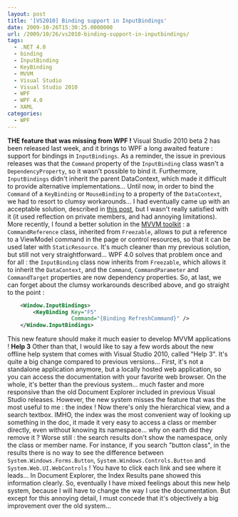```yaml
---
layout: post
title: '[VS2010] Binding support in InputBindings'
date: 2009-10-26T15:30:25.0000000
url: /2009/10/26/vs2010-binding-support-in-inputbindings/
tags:
  - .NET 4.0
  - binding
  - InputBinding
  - KeyBinding
  - MVVM
  - Visual Studio
  - Visual Studio 2010
  - WPF
  - WPF 4.0
  - XAML
categories:
  - WPF
---
```


**THE feature that was missing from WPF !**  Visual Studio 2010 beta 2 has been released last week, and it brings to WPF a long awaited feature : support for bindings in `InputBindings`.  As a reminder, the issue in previous releases was that the `Command` property of the `InputBinding` class wasn't a `DependencyProperty`, so it wasn't possible to bind it. Furthermore, `InputBindings` didn't inherit the parent DataContext, which made it difficult to provide alternative implementations...  Until now, in order to bind the `Command` of a `KeyBinding` or `MouseBinding` to a property of the `DataContext`, we had to resort to clumsy workarounds... I had eventually came up with an acceptable solution, described in [this post](http://www.thomaslevesque.com/2009/03/17/wpf-using-inputbindings-with-the-mvvm-pattern/), but I wasn't really satisfied with it (it used reflection on private members, and had annoying limitations).  More recently, I found a better solution in the [MVVM toolkit](http://www.codeplex.com/wpf/Release/ProjectReleases.aspx?ReleaseId=14962) : a `CommandReference` class, inherited from `Freezable`, allows to put a reference to a ViewModel command in the page or control resources, so that it can be used later with `StaticResource`. It's much cleaner than my previous solution, but still not very straightforward...  WPF 4.0 solves that problem once and for all : the `InputBinding` class now inherits from `Freezable`, which allows it to inherit the `DataContext`, and the `Command`, `CommandParameter` and `CommandTarget` properties are now dependency properties. So, at last, we can forget about the clumsy workarounds described above, and go straight to the point :  
```xml
    <Window.InputBindings>
        <KeyBinding Key="F5"
                    Command="{Binding RefreshCommand}" />
    </Window.InputBindings>
```
  This new feature should make it much easier to develop MVVM applications !  **Help 3**  Other than that, I would like to say a few words about the new offline help system that comes with Visual Studio 2010, called "Help 3". It's quite a big change compared to previous versions... First, it's not a standalone application anymore, but a locally hosted web application, so you can access the documentation with your favorite web browser. On the whole, it's better than the previous system... much faster and more responsive than the old Document Explorer included in previous Visual Studio releases.  However, the new system misses the feature that was the most useful to me : the index ! Now there's only the hierarchical view, and a search textbox. IMHO, the index was the most convenient way of looking up something in the doc, it made it very easy to access a class or member directly, even without knowing its namespace... why on earth did they remove it ? Worse still : the search results don't show the namespace, only the class or member name. For instance, if you search "button class", in the results there is no way to see the difference between `System.Windows.Forms.Button`, `System.Windows.Controls.Button` and `System.Web.UI.WebControls` ! You have to click each link and see where it leads... In Document Explorer, the Index Results pane showed this information clearly.  So, eventually I have mixed feelings about this new help system, because I will have to change the way I use the documentation. But except for this annoying detail,  I must concede that it's objectively a big improvement over the old system...

